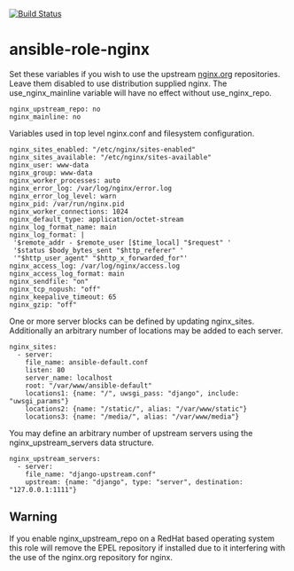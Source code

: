 [![Build Status](https://travis-ci.org/priorityinterrupt/ansible-role-nginx.svg?branch=master)](https://travis-ci.org/priorityinterrupt/ansible-role-nginx)
# ansible-role-nginx

Set these variables if you wish to use the upstream [nginx.org](https://nginx.org/en/linux_packages.html) repositories. 
Leave them disabled to use distribution supplied nginx. The use_nginx_mainline variable will have no effect without use_nginx_repo.

    nginx_upstream_repo: no
    nginx_mainline: no

Variables used in top level nginx.conf and filesystem configuration. 

    nginx_sites_enabled: "/etc/nginx/sites-enabled" 
    nginx_sites_available: "/etc/nginx/sites-available" 
    nginx_user: www-data
    nginx_group: www-data 
    nginx_worker_processes: auto
    nginx_error_log: /var/log/nginx/error.log
    nginx_error_log_level: warn
    nginx_pid: /var/run/nginx.pid
    nginx_worker_connections: 1024
    nginx_default_type: application/octet-stream
    nginx_log_format_name: main
    nginx_log_format: | 
     '$remote_addr - $remote_user [$time_local] "$request" '
     '$status $body_bytes_sent "$http_referer" '
     '"$http_user_agent" "$http_x_forwarded_for"'
    nginx_access_log: /var/log/nginx/access.log
    nginx_access_log_format: main
    nginx_sendfile: "on"
    nginx_tcp_nopush: "off"
    nginx_keepalive_timeout: 65
    nginx_gzip: "off"

One or more server blocks can be defined by updating nginx_sites. Additionally an arbitrary number of locations may be added to each server. 

    nginx_sites:
      - server:
        file_name: ansible-default.conf
        listen: 80
        server_name: localhost
        root: "/var/www/ansible-default"
        locations1: {name: "/", uwsgi_pass: "django", include: "uwsgi_params"}
        locations2: {name: "/static/", alias: "/var/www/static"}
        locations3: {name: "/media/", alias: "/var/www/media"}

You may define an arbitrary number of upstream servers using the nginx_upstream_servers data structure. 

    nginx_upstream_servers:
      - server:
        file_name: "django-upstream.conf"
        upstream: {name: "django", type: "server", destination: "127.0.0.1:1111"}
## Warning

If you enable nginx_upstream_repo on a RedHat based operating system this role will remove the EPEL repository if installed due to it interfering with the use of the nginx.org repository for nginx. 